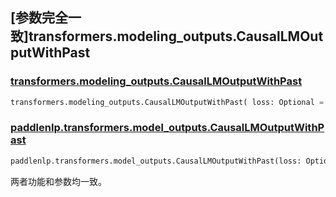 ## [参数完全一致]transformers.modeling_outputs.CausalLMOutputWithPast

### [transformers.modeling_outputs.CausalLMOutputWithPast](https://hf-mirror.com/docs/transformers/v4.42.0/en/main_classes/output#transformers.modeling_outputs.CausalLMOutputWithPast)

```python
transformers.modeling_outputs.CausalLMOutputWithPast( loss: Optional = Nonelogits: FloatTensor = Nonepast_key_values: Optional = Nonehidden_states: Optional = Noneattentions: Optional = None)
```

### [paddlenlp.transformers.model_outputs.CausalLMOutputWithPast](https://github.com/PaddlePaddle/PaddleNLP/blob/e336e78c338d2514ee6c937982ce5d8c960b85ff/paddlenlp/transformers/model_outputs.py#L874)

```python
paddlenlp.transformers.model_outputs.CausalLMOutputWithPast(loss: Optional[paddle.Tensor] = None,logits: paddle.Tensor = None,past_key_values: Optional[Tuple[Tuple[paddle.Tensor]]] = None,hidden_states: Optional[Tuple[paddle.Tensor]] = None,attentions: Optional[Tuple[paddle.Tensor]] = None)
```

两者功能和参数均一致。
